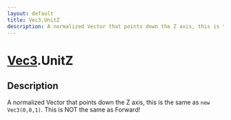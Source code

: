 ```yaml
---
layout: default
title: Vec3.UnitZ
description: A normalized Vector that points down the Z axis, this is the same as new Vec3(0,0,1). This is NOT the same as Forward!
---
```

# [Vec3]({{site.url}}/Pages/Reference/Vec3.html).UnitZ

## Description
A normalized Vector that points down the Z axis, this is
the same as `new Vec3(0,0,1)`. This is NOT the same as Forward!

